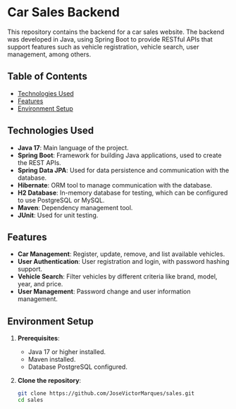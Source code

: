 # Car Sales Backend

This repository contains the backend for a car sales website. The backend was developed in Java, using Spring Boot to provide RESTful APIs that support features such as vehicle registration, vehicle search, user management, among others.

## Table of Contents
- [Technologies Used](#technologies-used)
- [Features](#features)
- [Environment Setup](#environment-setup)

## Technologies Used
- **Java 17**: Main language of the project.
- **Spring Boot**: Framework for building Java applications, used to create the REST APIs.
- **Spring Data JPA**: Used for data persistence and communication with the database.
- **Hibernate**: ORM tool to manage communication with the database.
- **H2 Database**: In-memory database for testing, which can be configured to use PostgreSQL or MySQL.
- **Maven**: Dependency management tool.
- **JUnit**: Used for unit testing.

## Features
- **Car Management**: Register, update, remove, and list available vehicles.
- **User Authentication**: User registration and login, with password hashing support.
- **Vehicle Search**: Filter vehicles by different criteria like brand, model, year, and price.
- **User Management**: Password change and user information management.

## Environment Setup
1. **Prerequisites**:
   - Java 17 or higher installed.
   - Maven installed.
   - Database PostgreSQL configured.

2. **Clone the repository**:
   ```sh
   git clone https://github.com/JoseVictorMarques/sales.git
   cd sales
